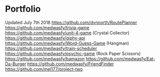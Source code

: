 # Portfolio
Updated July 7th 2018
https://github.com/dvnnorth/RoutePlanner
https://github.com/medwasfy/trivia-game
https://github.com/medwasfy/unit-4-game (Crystal Collector)
https://github.com/medwasfy/giphy-api
https://github.com/medwasfy/Word-Guess-Game (Hangman)
https://github.com/medwasfy/train-scheduler
https://github.com/medwasfy/psychic-game (Rock Paper Scissors)
https://github.com/medwasfy/bamazon
https://github.com/medwasfy/Eat-Da-Burger
https://github.com/medwasfy/FriendFinder
https://github.com/mel177/project-two
